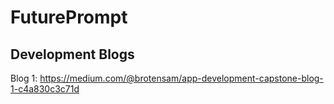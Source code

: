 # FuturePrompt

## Development Blogs

Blog 1: https://medium.com/@brotensam/app-development-capstone-blog-1-c4a830c3c71d
